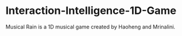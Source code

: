 # Interaction-Intelligence-1D-Game
Musical Rain is a 1D musical game created by Haoheng and Mrinalini.
